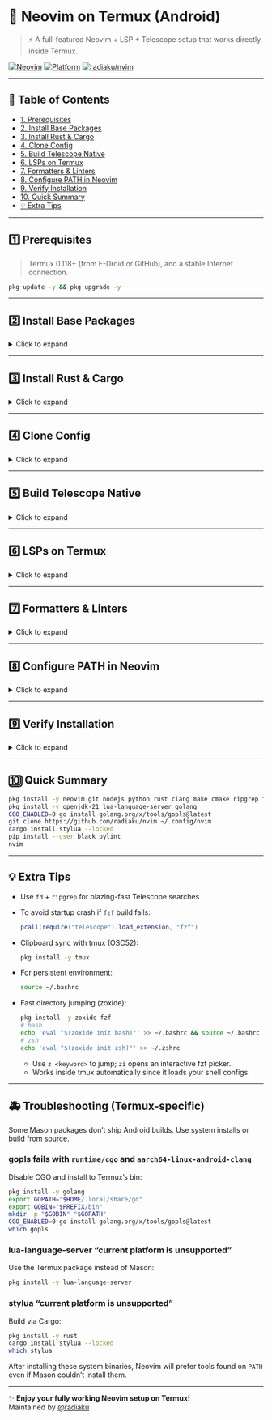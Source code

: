 # 📱 Neovim on Termux (Android)
> ⚡ A full-featured Neovim + LSP + Telescope setup that works directly inside Termux.

[![Neovim](https://img.shields.io/badge/Neovim-0.9+-green?logo=neovim)](https://neovim.io)
[![Platform](https://img.shields.io/badge/Platform-Android%20%7C%20Termux-blue?logo=android)](https://termux.dev)
[![radiaku/nvim](https://img.shields.io/badge/GitHub-radiaku%2Fnvim-lightgrey?logo=github)](https://github.com/radiaku/nvim)

---

## 🧩 Table of Contents
- [1. Prerequisites](#1-prerequisites)
- [2. Install Base Packages](#2-install-base-packages)
- [3. Install Rust & Cargo](#3-install-rust--cargo)
- [4. Clone Config](#4-clone-config)
- [5. Build Telescope Native](#5-build-telescope-native)
- [6. LSPs on Termux](#6-lsps-on-termux)
- [7. Formatters & Linters](#7-formatters--linters)
- [8. Configure PATH in Neovim](#8-configure-path-in-neovim)
- [9. Verify Installation](#9-verify-installation)
- [10. Quick Summary](#10-quick-summary)
- [💡 Extra Tips](#-extra-tips)

---

## 1️⃣ Prerequisites
> Termux 0.118+ (from F-Droid or GitHub), and a stable Internet connection.

```bash
pkg update -y && pkg upgrade -y
```

---

## 2️⃣ Install Base Packages
<details>
<summary>Click to expand</summary>

```bash
pkg install -y git curl wget unzip tar neovim nodejs python clang make cmake ripgrep fd
```

```bash
pkg update -y && pkg upgrade -y
pkg install -y git curl wget ca-certificates openssl-tool \
               clang make cmake \
               neovim nodejs python \
               golang \
               openjdk-21
```

Optional extras for better experience:
```bash
pkg install -y fzf lua-lsp jq bat tree
```
</details>

---

## 3️⃣ Install Rust & Cargo
<details>
<summary>Click to expand</summary>

Termux’s `rust` package already includes Cargo.

```bash
pkg install -y rust
```

Then make sure Cargo binaries are visible:
```bash
echo 'export PATH="$HOME/.cargo/bin:$PATH"' >> ~/.bashrc
export PATH="$HOME/.cargo/bin:$PATH"
```

Check versions:
```bash
rustc --version
cargo --version
```
</details>

---

## 4️⃣ Clone Config
<details>
<summary>Click to expand</summary>

```bash
git clone https://github.com/radiaku/nvim ~/.config/nvim
nvim
```

Lazy.nvim will install all dependencies automatically.
</details>

---

## 5️⃣ Build Telescope Native
<details>
<summary>Click to expand</summary>

```bash
cd ~/.local/share/nvim/lazy/telescope-fzf-native.nvim
make clean && make
```

If `make` fails:
```bash
pkg install -y clang make cmake
```
</details>

---

## 6️⃣ LSPs on Termux
<details>
<summary>Click to expand</summary>

On Termux, prefer system packages for Lua and Go, and use Mason for Node-based servers.

System installs (copy-paste):
```bash
pkg install -y lua-language-server golang
# gopls: build without CGO so it works on Android
CGO_ENABLED=0 go install golang.org/x/tools/gopls@latest
# ensure Go bin is on PATH
echo 'export PATH="$HOME/go/bin:$PATH"' >> ~/.bashrc
source ~/.bashrc
```

### 🟦 Go: gopls alternative install (to `$PREFIX/bin`)
If your shell does not pick up `$HOME/go/bin` reliably, install `gopls` directly to Termux’s bin:
```bash
pkg install -y golang
export GOPATH="$HOME/.local/share/go"
export GOBIN="$PREFIX/bin"
mkdir -p "$GOBIN" "$GOPATH"
CGO_ENABLED=0 go install golang.org/x/tools/gopls@latest
which gopls  # should print $PREFIX/bin/gopls
```

<!-- Java/JDTLS intentionally unsupported on Termux in this config. -->

Mason-friendly servers (inside Neovim):
```
:Mason
```
- `vtsls`, `cssls`, `html`, `emmet_ls`, `tailwindcss`, `jsonls`, `bash-language-server`
- Python: `basedpyright` (requires Node)

Verify:
```
:checkhealth
```
</details>

---

## 7️⃣ Formatters & Linters
<details>
<summary>Click to expand</summary>

Some binaries (like `stylua`, `black`, `pylint`) aren’t built for Android,
so install them manually:

### 🐍 Python tools
```bash
pip install --user black pylint
echo 'export PATH="$HOME/.local/bin:$PATH"' >> ~/.bashrc
```

### 🌙 Lua (via Cargo)
```bash
cargo install stylua --locked
```

Check:
```bash
stylua --version
black --version
pylint --version
```
</details>

---

## 8️⃣ Configure PATH in Neovim
<details>
<summary>Click to expand</summary>

If Neovim can’t find your binaries, extend PATH in Lua:

```lua
vim.env.PATH = table.concat({
  vim.env.HOME .. "/.local/bin",
  vim.env.HOME .. "/.cargo/bin",
  vim.env.PATH,
}, ":")
```
</details>

---

## 9️⃣ Verify Installation
<details>
<summary>Click to expand</summary>

Inside Neovim:
```
:checkhealth
```

You should see ✅ for:
- `telescope.nvim`
- `lua-language-server`
- `stylua`
- `black`
- `pylint`
</details>

---

## 🔟 Quick Summary
```bash
pkg install -y neovim git nodejs python rust clang make cmake ripgrep fd
pkg install -y openjdk-21 lua-language-server golang
CGO_ENABLED=0 go install golang.org/x/tools/gopls@latest
git clone https://github.com/radiaku/nvim ~/.config/nvim
cargo install stylua --locked
pip install --user black pylint
nvim
```

---

## 💡 Extra Tips

- Use `fd` + `ripgrep` for blazing-fast Telescope searches  
- To avoid startup crash if `fzf` build fails:
  ```lua
  pcall(require("telescope").load_extension, "fzf")
  ```
- Clipboard sync with tmux (OSC52):
  ```bash
  pkg install -y tmux
  ```
- For persistent environment:
  ```bash
  source ~/.bashrc
  ```

- Fast directory jumping (zoxide):
  ```bash
  pkg install -y zoxide fzf
  # bash
  echo 'eval "$(zoxide init bash)"' >> ~/.bashrc && source ~/.bashrc
  # zsh
  echo 'eval "$(zoxide init zsh)"' >> ~/.zshrc
  ```
  - Use `z <keyword>` to jump; `zi` opens an interactive fzf picker.
  - Works inside tmux automatically since it loads your shell configs.

---

## 🚑 Troubleshooting (Termux-specific)

Some Mason packages don’t ship Android builds. Use system installs or build from source.

<!-- jdtls removed from Termux docs to prevent confusion and unwanted installs. -->

### gopls fails with `runtime/cgo` and `aarch64-linux-android-clang`
Disable CGO and install to Termux’s bin:

```bash
pkg install -y golang
export GOPATH="$HOME/.local/share/go"
export GOBIN="$PREFIX/bin"
mkdir -p "$GOBIN" "$GOPATH"
CGO_ENABLED=0 go install golang.org/x/tools/gopls@latest
which gopls
```

### lua-language-server “current platform is unsupported”
Use the Termux package instead of Mason:

```bash
pkg install -y lua-language-server
```

### stylua “current platform is unsupported”
Build via Cargo:

```bash
pkg install -y rust
cargo install stylua --locked
which stylua
```

After installing these system binaries, Neovim will prefer tools found on `PATH` even if Mason couldn’t install them.

---

✨ **Enjoy your fully working Neovim setup on Termux!**  
Maintained by [@radiaku](https://github.com/radiaku)
